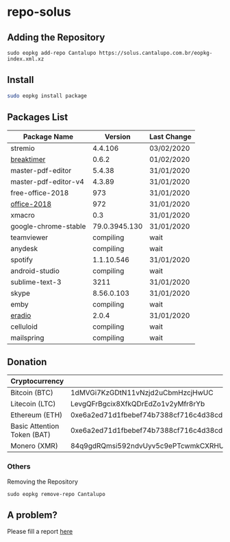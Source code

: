 # repo-solus

## Adding the Repository

`sudo eopkg add-repo Cantalupo https://solus.cantalupo.com.br/eopkg-index.xml.xz`
 

## Install

```bash
sudo eopkg install package
```

## Packages List

| Package Name | Version | Last Change |
| --- | --- | --- |
| stremio | 4.4.106 | 03/02/2020 |
| [breaktimer](https://breaktimer.app/) | 0.6.2 | 01/02/2020 |
| master-pdf-editor | 5.4.38 | 31/01/2020 |
| master-pdf-editor-v4 | 4.3.89 | 31/01/2020 |
| free-office-2018 | 973 | 31/01/2020 |
| [office-2018](http://www.softmaker.com/go/officenxheise) | 972 | 31/01/2020 |
| xmacro | 0.3 | 31/01/2020 |
| google-chrome-stable | 79.0.3945.130 | 31/01/2020 |
| teamviewer | compiling | wait |
| anydesk | compiling | wait |
| spotify | 1.1.10.546 | 31/01/2020 |
| android-studio | compiling | wait |
| sublime-text-3 | 3211 | 31/01/2020 |
| skype | 8.56.0.103 | 31/01/2020 |
| emby | compiling | wait |
| [eradio](https://github.com/DreamDevel/eRadio) | 2.0.4 | 31/01/2020 |
| celluloid | compiling | wait |
| mailspring | compiling | wait |

## Donation

| Cryptocurrency | Address |
| --- | --- |
| Bitcoin (BTC) | 1dMVGi7KzGDtN11vNzjd2uCbmHzcjHwUC |
| Litecoin (LTC) | LevgQFrBgcix8XfkQDrEdZo1v2yMfr8rYb |
| Ethereum (ETH) | 0xe6a2ed71d1fbebef74b7388cf716c4d38cd432f7 |
| Basic Attention Token (BAT) | 0xe6a2ed71d1fbebef74b7388cf716c4d38cd432f7 |
| Monero (XMR) | 84q9gdRQmsi592ndvUyv5c9ePTcwmkCXRHURQ7F7wAeeBmjJ7c7B78zbRDeHsSbSmC7gXETPSMLkkdZKEEKDxbyV8svYxgq 

### Others

Removing the Repository

`sudo eopkg remove-repo Cantalupo`

## A problem?

Please fill a report [here](https://github.com/cantalupo555/repo-solus/issues/new)